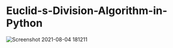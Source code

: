 # Euclid-s-Division-Algorithm-in-Python

![Screenshot 2021-08-04 181211](https://user-images.githubusercontent.com/85361155/128182556-346192d3-de68-4ddf-9b88-bf5b120df69e.jpg)
